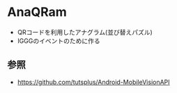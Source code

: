 # AnaQRam

- QRコードを利用したアナグラム(並び替えパズル)
- IGGGのイベントのために作る

## 参照
- https://github.com/tutsplus/Android-MobileVisionAPI
